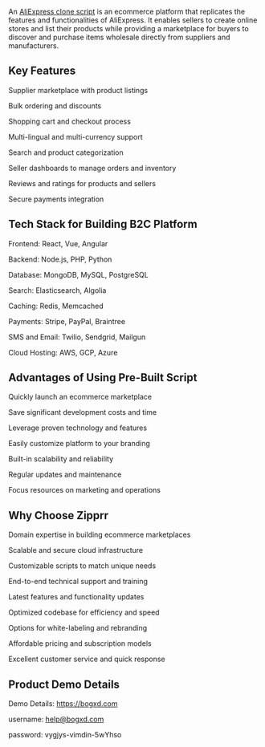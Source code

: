 An <a href="https://zipprr.com/category/aliexpress-clone/">AliExpress clone script</a> is an ecommerce platform that replicates the features and functionalities of AliExpress. It enables sellers to create online stores and list their products while providing a marketplace for buyers to discover and purchase items wholesale directly from suppliers and manufacturers.

<h2><b>Key Features</b></h2>

Supplier marketplace with product listings

Bulk ordering and discounts

Shopping cart and checkout process

Multi-lingual and multi-currency support

Search and product categorization

Seller dashboards to manage orders and inventory

Reviews and ratings for products and sellers

Secure payments integration

<h2><b>Tech Stack for Building B2C Platform</b></h2>

Frontend: React, Vue, Angular

Backend: Node.js, PHP, Python

Database: MongoDB, MySQL, PostgreSQL

Search: Elasticsearch, Algolia

Caching: Redis, Memcached

Payments: Stripe, PayPal, Braintree

SMS and Email: Twilio, Sendgrid, Mailgun

Cloud Hosting: AWS, GCP, Azure

<h2><b>Advantages of Using Pre-Built Script</b></h2>

Quickly launch an ecommerce marketplace

Save significant development costs and time

Leverage proven technology and features

Easily customize platform to your branding

Built-in scalability and reliability

Regular updates and maintenance

Focus resources on marketing and operations

<h2><b>Why Choose Zipprr</b></h2>

Domain expertise in building ecommerce marketplaces

Scalable and secure cloud infrastructure

Customizable scripts to match unique needs

End-to-end technical support and training

Latest features and functionality updates

Optimized codebase for efficiency and speed

Options for white-labeling and rebranding

Affordable pricing and subscription models

Excellent customer service and quick response

<h2><b>Product Demo Details</b></h2>

Demo Details: https://bogxd.com

username: help@bogxd.com

password: vygjys-vimdin-5wYhso
